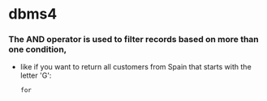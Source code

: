# dbms4


### The AND operator is used to filter records based on more than one condition, 
 * like if you want to return all customers from Spain that starts with the letter 'G':

   ``` for ```

   
